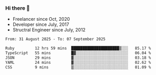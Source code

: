 ### Hi there 👋

- Freelancer since Oct, 2020
- Developer since July, 2017
- Structral Engineer since July, 2012

<!--START_SECTION:waka-->

```txt
From: 31 August 2025 - To: 07 September 2025

Ruby         12 hrs 59 mins  █████████████████████▒░░░   85.17 %
TypeScript   55 mins         █▓░░░░░░░░░░░░░░░░░░░░░░░   06.04 %
JSON         29 mins         ▓░░░░░░░░░░░░░░░░░░░░░░░░   03.18 %
YAML         24 mins         ▓░░░░░░░░░░░░░░░░░░░░░░░░   02.62 %
CSS          9 mins          ▒░░░░░░░░░░░░░░░░░░░░░░░░   01.09 %
```

<!--END_SECTION:waka-->
